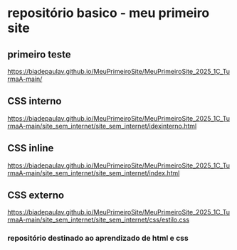 # repositório basico - meu primeiro site

## primeiro teste
https://biadepaulav.github.io/MeuPrimeiroSite/MeuPrimeiroSite_2025_1C_TurmaA-main/
## CSS interno
https://biadepaulav.github.io/MeuPrimeiroSite/MeuPrimeiroSite_2025_1C_TurmaA-main/site_sem_internet/site_sem_internet/idexinterno.html
## CSS inline
https://biadepaulav.github.io/MeuPrimeiroSite/MeuPrimeiroSite_2025_1C_TurmaA-main/site_sem_internet/site_sem_internet/index.html
## CSS externo
https://biadepaulav.github.io/MeuPrimeiroSite/MeuPrimeiroSite_2025_1C_TurmaA-main/site_sem_internet/site_sem_internet/css/estilo.css

### repositório destinado ao aprendizado de html e css

